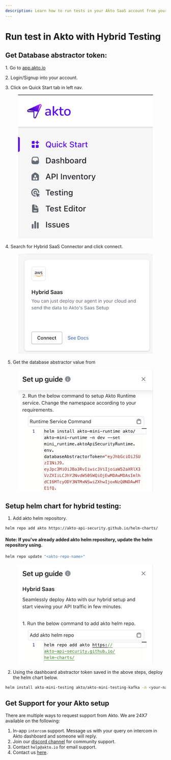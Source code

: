 ```yaml
---
description: Learn how to run tests in your Akto SaaS account from your cloud setup.
---
```

# Run test in Akto with Hybrid Testing

## Get Database abstractor token: 

1\. Go to [app.akto.io](https://app.akto.io)

2\. Login/Signup into your account.

3\. Click on Quick Start tab in left nav.

<figure><img src="../../.gitbook/assets/Quick-Start.png" alt=""><figcaption></figcaption></figure>

4\. Search for Hybrid SaaS Connector and click connect.

<figure><img src="../../.gitbook/assets/HybridSaaSConnector.png" alt=""><figcaption></figcaption></figure>

5. Get the database abstractor value from

<figure><img src="../../.gitbook/assets/helm-repo-install.png" alt=""><figcaption></figcaption></figure>

## Setup helm chart for hybrid testing:

1. Add akto helm repository.

```bash
helm repo add akto https://akto-api-security.github.io/helm-charts/
```

#### Note: If you've already added akto helm repository, update the helm repository using.

```bash
helm repo update "<akto-repo-name>"
```

<figure><img src="../../.gitbook/assets/helm-repo-add.png" alt=""><figcaption></figcaption></figure>


2. Using the dashboard abstractor token saved in the above steps, deploy the helm chart below.

```bash
helm install akto-mini-testing akto/akto-mini-testing-kafka -n <your-namespace> --set testing.aktoApiSecurityTesting.env.databaseAbstractorToken="<your-database-abstractor-token>"
```

## Get Support for your Akto setup

There are multiple ways to request support from Akto. We are 24X7 available on the following:

1. In-app `intercom` support. Message us with your query on intercom in Akto dashboard and someone will reply.
2. Join our [discord channel](https://www.akto.io/community) for community support.
3. Contact `help@akto.io` for email support.
4. Contact us [here](https://www.akto.io/contact-us).